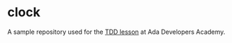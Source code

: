# clock

A sample repository used for the [TDD lesson](https://github.com/Ada-Developers-Academy/textbook-curriculum/blob/master/02-intermediate-ruby/testing-with-minitest.md) at Ada Developers Academy.

